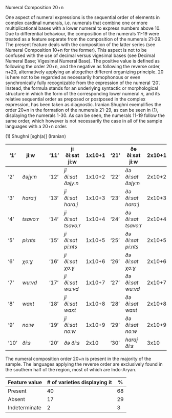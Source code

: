 Numeral Composition 20+n

One aspect of numeral expressions is the sequential order of elements in
complex cardinal numerals, i.e. numerals that combine one or more
multiplicational bases with a lower numeral to express numbers above 10.
Due to differential behaviour, the composition of the numerals 11-19
were treated as a feature separate from the composition of the numerals
21-29. The present feature deals with the composition of the latter
series (see Numeral Composition 10+n for the former). This aspect is not
to be confused with the use of decimal versus vigesimal bases (see
Decimal Numeral Base; Vigesimal Numeral Base). The positive value is
defined as following the order 20+n, and the negative as following the
reverse order, n+20, alternatively applying an altogether different
organizing principle. 20 is here not to be regarded as necessarily
homophonous or even synchronically fully recognizable from the
expression of the numeral ‘20’. Instead, the formula stands for an
underlying syntactic or morphological structure in which the form of the
corresponding lower numeral *n*, and its relative sequential order as
preposed or postposed in the complex expression, has been taken as
diagnostic. Iranian Shughni exemplifies the order 20+n in the formation
of the numerals 21-29, as can be seen in ‎(1), displaying the numerals
1-30. As can be seen, the numerals 11-19 follow the same order, which
however is not necessarily the case in all of the sample languages with
a 20+n order.

(1) <span id="_Ref55292607" class="anchor"></span>Shughni
    \[sgh(a)\] (Iranian)

| ‘1’  | jiːw      |     | ‘11’ | ji ðiːsat jiːw      | 1x10+1 | ‘21’ | ðə ðiːsat jiːw      | 2x10+1 |
|------|-----------|-----|------|---------------------|--------|------|---------------------|--------|
| ‘2’  | *ðəjyːn*  |     | ‘12’ | *ji ðiːsat ðəjyːn*  | 1x10+2 | ‘22’ | *ðə ðiːsat ðəjyːn*  | 2x10+2 |
| ‘3’  | *haraːj*  |     | ‘13’ | *ji ðiːsat haraːj*  | 1x10+3 | ‘23’ | *ðə ðiːsat haraːj*  | 2x10+3 |
| ‘4’  | *tsavoːr* |     | ‘14’ | *ji ðiːsat tsavoːr* | 1x10+4 | ‘24’ | *ðə ðiːsat tsavoːr* | 2x10+4 |
| ‘5’  | *piːnts*  |     | ‘15’ | *ji ðiːsat piːnts*  | 1x10+5 | ‘25’ | *ðə ðiːsat piːnts*  | 2x10+5 |
| ‘6’  | *χoːɣ*    |     | ‘16’ | *ji ðiːsat χoːɣ*    | 1x10+6 | ‘26’ | *ðə ðiːsat χoːɣ*    | 2x10+6 |
| ‘7’  | *wuːvd*   |     | ‘17’ | *ji ðiːsat wuːvd*   | 1x10+7 | ‘27’ | *ðə ðiːsat wuːvd*   | 2x10+7 |
| ‘8’  | *waxt*    |     | ‘18’ | *ji ðiːsat waxt*    | 1x10+8 | ‘28’ | *ðə ðiːsat waxt*    | 2x10+8 |
| ‘9’  | *noːw*    |     | ‘19’ | *ji ðiːsat noːw*    | 1x10+9 | ‘29’ | *ðə ðiːsat noːw*    | 2x10+9 |
| ‘10’ | *ðiːs*    |     | ‘20’ | *ðə ðiːs*           | 2x10   | ‘30’ | *haraj ðiːs*        | 3x10   |

The numeral composition order 20+n is present in the majority of the
sample. The languages applying the reverse order are exclusively found
in the southern half of the region, most of which are Indo-Aryan.

| Feature value | \# of varieties displaying it | %   |
|---------------|-------------------------------|-----|
| Present       | 40                            | 68  |
| Absent        | 17                            | 29  |
| Indeterminate | 2                             | 3   |


